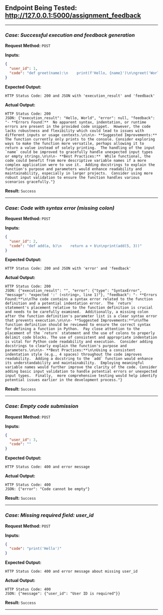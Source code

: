 ## **Endpoint Being Tested:** http://127.0.0.1:5000/assignment_feedback

---

### ***Case:*** *Successful execution and feedback generation*

**Request Method:** `POST`  

**Inputs:**
```json
{
  "user_id": 1,
  "code": "def greet(name):\n    print(f'Hello, {name}')\n\ngreet('World')"
}
```

**Expected Output:**
```
HTTP Status Code: 200 and JSON with 'execution_result' and 'feedback'
```

**Actual Output:**
```
HTTP Status Code: 200
JSON: {"execution_result": "Hello, World", "error": null, "feedback": "- **Errors Found:**  No apparent syntax, indentation, or runtime errors are present in the provided code snippet.  However, the code lacks robustness and flexibility which could lead to issues with different inputs or usage contexts.\n\n\n- **Suggested Improvements:** The function currently only prints to the console. Consider exploring ways to make the function more versatile, perhaps allowing it to return a value instead of solely printing.  The handling of the input `name` could be improved to gracefully handle unexpected input types or empty strings.\n\n\n- **Best Practices:**  While functional, the code could benefit from more descriptive variable names if a more complex application were to use it.  Adding docstrings to explain the function's purpose and parameters would enhance readability and maintainability, especially in larger projects.  Consider using more robust input validation to ensure the function handles various scenarios gracefully."}
```

**Result:** `Success`

---

### ***Case:*** *Code with syntax error (missing colon)*

**Request Method:** `POST`  

**Inputs:**
```json
{
  "user_id": 2,
  "code": "def add(a, b)\n    return a + b\n\nprint(add(5, 3))"
}
```

**Expected Output:**
```
HTTP Status Code: 200 and JSON with 'error' and 'feedback'
```

**Actual Output:**
```
HTTP Status Code: 200
JSON: {"execution_result": "", "error": {"type": "SyntaxError", "message": "expected ':' (<string>, line 1)"}, "feedback": "- **Errors Found:**\n\nThe code contains a syntax error related to the function definition and a potential indentation error.  The `return` statement's placement relative to the function definition is crucial and needs to be carefully examined.  Additionally, a missing colon after the function definition's parameter list is a clear syntax error that prevents execution.\n\n\n- **Suggested Improvements:**\n\nThe function definition should be reviewed to ensure the correct syntax for defining a function in Python.  Pay close attention to the placement of the `return` statement and the use of colons to properly delimit code blocks. The use of consistent and appropriate indentation is vital for Python code readability and execution.  Consider adding docstrings to clearly explain the function's purpose and parameters.\n\n\n- **Best Practices:**\n\nUsing a consistent indentation style (e.g., 4 spaces) throughout the code improves readability.  Adding a docstring to the `add` function would enhance its understandability and maintainability.  Employing meaningful variable names would further improve the clarity of the code. Consider adding basic input validation to handle potential errors or unexpected input types.  Finally,  more comprehensive testing would help identify potential issues earlier in the development process."}
```

**Result:** `Success`

---

### ***Case:*** *Empty code submission*

**Request Method:** `POST`  

**Inputs:**
```json
{
  "user_id": 3,
  "code": ""
}
```

**Expected Output:**
```
HTTP Status Code: 400 and error message
```

**Actual Output:**
```
HTTP Status Code: 400
JSON: {"error": "Code cannot be empty"}
```

**Result:** `Success`

---

### ***Case:*** *Missing required field: user_id*

**Request Method:** `POST`  

**Inputs:**
```json
{
  "code": "print('Hello')"
}
```

**Expected Output:**
```
HTTP Status Code: 400 and error message about missing user_id
```

**Actual Output:**
```
HTTP Status Code: 400
JSON: {"message": {"user_id": "User ID is required"}}
```

**Result:** `Success`

---

